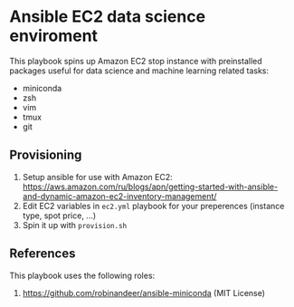 # Ansible EC2 data science enviroment
This playbook spins up Amazon EC2 stop instance with preinstalled packages useful for data science and machine learning related tasks:
* miniconda
* zsh
* vim
* tmux
* git

## Provisioning
1. Setup ansible for use with Amazon EC2: https://aws.amazon.com/ru/blogs/apn/getting-started-with-ansible-and-dynamic-amazon-ec2-inventory-management/
1. Edit EC2 variables in `ec2.yml` playbook for your preperences (instance type, spot price, ...)
1. Spin it up with `provision.sh`

## References
This playbook uses the following roles:
1. https://github.com/robinandeer/ansible-miniconda (MIT License)
